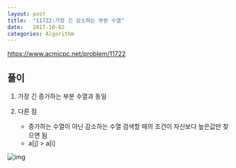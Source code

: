 ```yaml
---
layout: post
title:  "11722:가장 긴 감소하는 부분 수열"
date:   2017-10-02
categories: Algorithm
---
```



<https://www.acmicpc.net/problem/11722>

## 풀이

1. 가장 긴 증가하는 부분 수열과 동일

2. 다른 점
	* 증가하는 수열이 아닌 감소하는 수열
검색할 때의 조건이 자신보다 높은값만 찾으면 됨
	* a[j] > a[i]

![img](http://cfile21.uf.tistory.com/image/99728B3359DA40F919605C)
